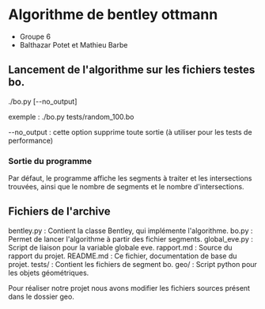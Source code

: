 # Algorithme de bentley ottmann

* Groupe 6
* Balthazar Potet et Mathieu Barbe

## Lancement de l'algorithme sur les fichiers testes bo.

./bo.py [--no_output] <fichier bo>

exemple : ./bo.py tests/random_100.bo

--no_output : cette option supprime toute sortie (à utiliser pour les tests de performance)

### Sortie du programme

Par défaut, le programme affiche les segments à traiter et les intersections trouvées, ainsi que
le nombre de segments et le nombre d'intersections.

## Fichiers de l'archive

bentley.py : Contient la classe Bentley, qui implémente l'algorithme.
bo.py : Permet de lancer l'algorithme à partir des fichier segments.
global_eve.py : Script de liaison pour la variable globale eve.
rapport.md : Source du rapport du projet.
README.md : Ce fichier, documentation de base du projet.
tests/ : Contient les fichiers de segment bo.
geo/ : Script python pour les objets géométriques.

Pour réaliser notre projet nous avons modifier les fichiers sources présent dans le dossier geo.
